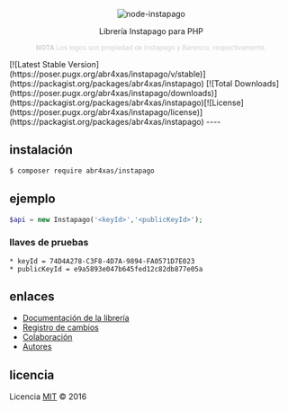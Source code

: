 <p align="center">
    <img alt="node-instapago" src="http://i.imgur.com/hYNsH6B.jpg" width="auto">
</p>
<p align="center">
    Librería Instapago para PHP
</p>
<p align="center">
    <sup style="color: #d0d0d0;"><b>NOTA</b> Los logos son propiedad de Instapago y Banesco, respectivamente.</sup>
</p>
[![Latest Stable Version](https://poser.pugx.org/abr4xas/instapago/v/stable)](https://packagist.org/packages/abr4xas/instapago)
[![Total Downloads](https://poser.pugx.org/abr4xas/instapago/downloads)](https://packagist.org/packages/abr4xas/instapago)[![License](https://poser.pugx.org/abr4xas/instapago/license)](https://packagist.org/packages/abr4xas/instapago)
----

## instalación

```bash
$ composer require abr4xas/instapago
```


## ejemplo

```php
$api = new Instapago('<keyId>','<publicKeyId>');
```

### llaves de pruebas

```
* keyId = 74D4A278-C3F8-4D7A-9894-FA0571D7E023
* publicKeyId = e9a5893e047b645fed12c82db877e05a
```

## enlaces

* [Documentación de la librería](DOCS/DOCUMENTACION.md)
* [Registro de cambios](CHANGELOG.md)
* [Colaboración](DOCS/CONTRIBUCION.md)
* [Autores](DOCS/AUTORES.md)

## licencia

Licencia [MIT](http://opensource.org/licenses/MIT) :copyright: 2016
